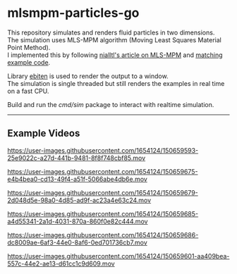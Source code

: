 # mlsmpm-particles-go

This repository simulates and renders fluid particles in two dimensions.   
The simulation uses MLS-MPM algorithm (Moving Least Squares Material Point Method).  
I implemented this by following [nialltl's article on MLS-MPM](https://nialltl.neocities.org/articles/mpm_guide.html) and [matching example code](https://github.com/nialltl/incremental_mpm).

Library [ebiten](https://github.com/hajimehoshi/ebiten) is used to render the output to a window.  
The simulation is single threaded but still renders the examples in real time on a fast CPU.

Build and run the _cmd/sim_ package to interact with realtime simulation.

---

## Example Videos



https://user-images.githubusercontent.com/1654124/150659593-25e9022c-a27d-441b-9481-8f8f748cbf85.mov



https://user-images.githubusercontent.com/1654124/150659675-e4b4bea0-cd13-49f4-a51f-5066abe4db6e.mov



https://user-images.githubusercontent.com/1654124/150659679-2d048d5e-98a0-4d85-ad9f-ac23a4e63c24.mov



https://user-images.githubusercontent.com/1654124/150659685-a4d55341-2a1d-4031-870a-860f0e82c444.mov



https://user-images.githubusercontent.com/1654124/150659686-dc8009ae-6af3-44e0-8af6-0ed701736cb7.mov



https://user-images.githubusercontent.com/1654124/150659601-aa409bea-557c-44e2-ae13-d61cc1c9d609.mov

